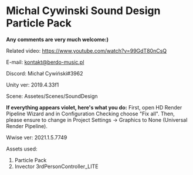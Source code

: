 # Michal Cywinski Sound Design Particle Pack
 
 <b>Any comments are very much welcome:)</b>
 
 Related video: https://www.youtube.com/watch?v=99GdT80nCsQ
 
E-mail: kontakt@berdo-music.pl

Discord: Michał Cywiński#3962
 
 Unity ver: 2019.4.33f1
 
 Scene: Assetes/Scenes/SoundDesign
 
 <b>If everything appears violet, here's what you do:</b>
 First, open HD Render Pipeline Wizard and in Configuration Checking choose "Fix all".
 Then, please ensure to change in Project Settings -> Graphics to None (Universal Render Pipeline).
 
 Wwise ver: 2021.1.5.7749

 Assets used:
 1. Particle Pack
 2. Invector 3rdPersonController_LITE
